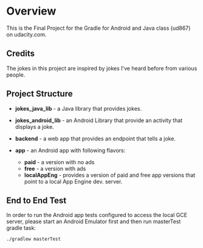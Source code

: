# Overview
This is the Final Project for the Gradle for Android and Java class (ud867) on udacity.com.

## Credits

The jokes in this project are inspired by jokes I've heard before from various people.

## Project Structure

* **jokes_java_lib** - a Java library that provides jokes.
* **jokes_android_lib** - an Android Library that provide an activity that displays a joke.
* **backend** - a web app that provides an endpoint that tells a joke.

* **app** - an Android app with following flavors:
  * **paid** - a version with no ads
  * **free** - a version with ads
  * **localAppEng** - provides a version of paid and free app versions that point to a local App Engine dev. server.

## End to End Test

In order to run the Android app tests configured to access the local
GCE server, please start an Android Emulator first and then run masterTest
gradle task:
```
./gradlew masterTest
```
